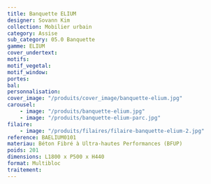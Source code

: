 ```yaml
---
title: Banquette ELIUM
designer: Sovann Kim
collection: Mobilier urbain
category: Assise
sub_category: 05.0 Banquette
gamme: ELIUM
cover_undertext:
motifs:
motif_vegetal:
motif_window:
portes:
bal:
personnalisation:
cover_image: "/produits/cover_image/banquette-elium.jpg"
carousel:
    - image: "/produits/banquette-elium.jpg"
    - image: "/produits/banquette-elium-parc.jpg"
filaire:
    - image: "/produits/filaires/filaire-banquette-elium-2.jpg"
reference: BAELIUM0101
materiau: Béton Fibré à Ultra-hautes Performances (BFUP)
poids: 201
dimensions: L1800 x P500 x H440
format: Multibloc
traitement:
---
```

